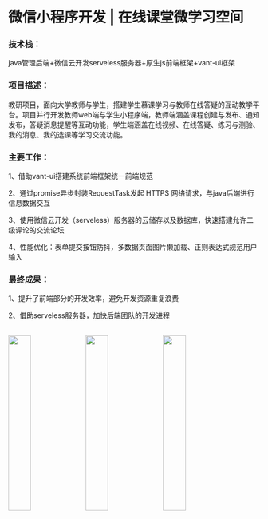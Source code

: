 微信小程序开发 | 在线课堂微学习空间
====  

### 技术栈：
java管理后端+微信云开发serveless服务器+原生js前端框架+vant-ui框架


### 项目描述：
教研项目，面向大学教师与学生，搭建学生慕课学习与教师在线答疑的互动教学平台。项目并行开发教师web端与学生小程序端，教师端涵盖课程创建与发布、通知发布，答疑消息提醒等互动功能，学生端涵盖在线视频、在线答疑、练习与测验、我的消息、我的选课等学习交流功能。


### 主要工作：
1、借助vant-ui搭建系统前端框架统一前端规范

2、通过promise异步封装RequestTask发起 HTTPS 网络请求，与java后端进行信息数据交互

3、使用微信云开发（serveless）服务器的云储存以及数据库，快速搭建允许二级评论的交流论坛

4、性能优化：表单提交按钮防抖，多数据页面图片懒加载、正则表达式规范用户输入


### 最终成果：

1、提升了前端部分的开发效率，避免开发资源重复浪费

2、借助serveless服务器，加快后端团队的开发进程
  
<br/>
<div flex=1>
<img src="https://776f-work-uoll7-1300843182.tcb.qcloud.la/%E4%B8%AA%E4%BA%BA%E4%BA%91/%E5%9C%A8%E7%BA%BF%E8%AF%BE%E5%A0%82/%E5%BE%AE%E4%BF%A1%E5%9B%BE%E7%89%87_20210718220832.png?sign=cded644d86be1655811a8e137d62c9a1&t=1626617595" width="30%">
<img src="https://776f-work-uoll7-1300843182.tcb.qcloud.la/%E4%B8%AA%E4%BA%BA%E4%BA%91/%E5%9C%A8%E7%BA%BF%E8%AF%BE%E5%A0%82/%E5%BE%AE%E4%BF%A1%E5%9B%BE%E7%89%87_20210718220807.png?sign=00c4a02c97a7ed2e70c0b0e5b88cc581&t=1626617467" width="30%">
<img src="https://776f-work-uoll7-1300843182.tcb.qcloud.la/%E4%B8%AA%E4%BA%BA%E4%BA%91/%E5%9C%A8%E7%BA%BF%E8%AF%BE%E5%A0%82/%E5%BE%AE%E4%BF%A1%E5%9B%BE%E7%89%87_20210718220851.png?sign=1516d6c4903b30ca10175d5d1bd161a0&t=1626617788" width="30%">
</div>
